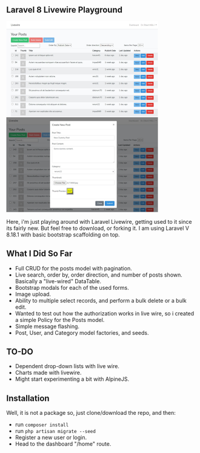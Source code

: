## Laravel 8 Livewire Playground
<p float="left">
  <img src="screenshots/Laravel-Livewire-screenshot 1.jpg" height="250" width="400">
  <img src="screenshots/Laravel-Livewire-screenshot 2.jpg" height="250" width="400">
</p>
Here, i'm just playing around with Laravel Livewire, getting used to it since its fairly new. But feel free to download, or forking it. I am using Laravel V 8.18.1 with basic bootstrap scaffolding on top.

## What I Did So Far
- Full CRUD for the posts model with pagination.
- Live search, order by, order direction, and number of posts shown. Basically a "live-wired" DataTable.
- Bootstrap modals for each of the used forms.
- Image upload.
- Ability to multiple select records, and perform a bulk delete or a bulk edit.
- Wanted to test out how the authorization works in live wire, so i created a simple Policy for the Posts model.
- Simple message flashing.
- Post, User, and Category model factories, and seeds.

## TO-DO 
- Dependent drop-down lists with live wire.
- Charts made with livewire.
- Might start experimenting a bit with AlpineJS.

## Installation
Well, it is not a package so, just clone/download the repo, and then:
- run `composer install`
- run `php artisan migrate --seed`
- Register a new user or login.
- Head to the dashboard "/home" route.
